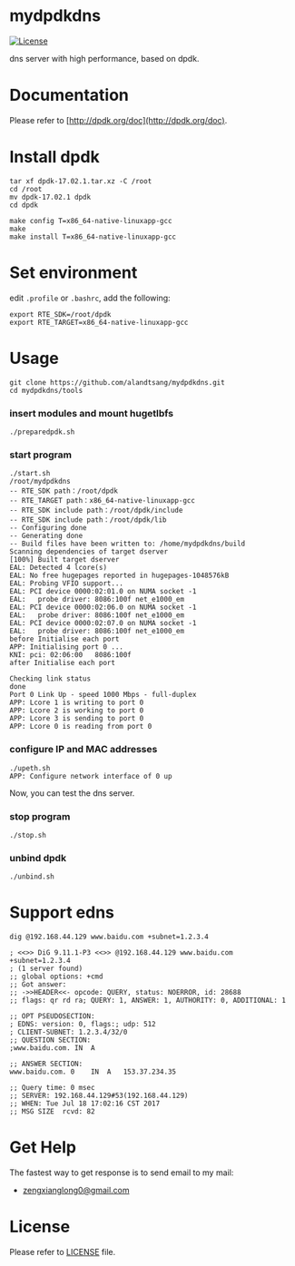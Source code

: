 mydpdkdns
============

[![License](https://img.shields.io/badge/license-Apache%202-4EB1BA.svg)](https://www.apache.org/licenses/LICENSE-2.0.html)


dns server with high performance, based on dpdk.


Documentation
=============
Please refer to [http://dpdk.org/doc](http://dpdk.org/doc).


Install dpdk
=============
```
tar xf dpdk-17.02.1.tar.xz -C /root
cd /root
mv dpdk-17.02.1 dpdk
cd dpdk

make config T=x86_64-native-linuxapp-gcc
make
make install T=x86_64-native-linuxapp-gcc
```


Set environment
=============
edit `.profile` or `.bashrc`, add the following:
```
export RTE_SDK=/root/dpdk
export RTE_TARGET=x86_64-native-linuxapp-gcc
```


Usage
=============
```
git clone https://github.com/alandtsang/mydpdkdns.git
cd mydpdkdns/tools
```

### insert modules and mount hugetlbfs
```
./preparedpdk.sh
```

### start program
```
./start.sh
/root/mydpdkdns
-- RTE_SDK path：/root/dpdk
-- RTE_TARGET path：x86_64-native-linuxapp-gcc
-- RTE_SDK include path：/root/dpdk/include
-- RTE_SDK include path：/root/dpdk/lib
-- Configuring done
-- Generating done
-- Build files have been written to: /home/mydpdkdns/build
Scanning dependencies of target dserver
[100%] Built target dserver
EAL: Detected 4 lcore(s)
EAL: No free hugepages reported in hugepages-1048576kB
EAL: Probing VFIO support...
EAL: PCI device 0000:02:01.0 on NUMA socket -1
EAL:   probe driver: 8086:100f net_e1000_em
EAL: PCI device 0000:02:06.0 on NUMA socket -1
EAL:   probe driver: 8086:100f net_e1000_em
EAL: PCI device 0000:02:07.0 on NUMA socket -1
EAL:   probe driver: 8086:100f net_e1000_em
before Initialise each port
APP: Initialising port 0 ...
KNI: pci: 02:06:00 	 8086:100f
after Initialise each port

Checking link status
done
Port 0 Link Up - speed 1000 Mbps - full-duplex
APP: Lcore 1 is writing to port 0
APP: Lcore 2 is working to port 0
APP: Lcore 3 is sending to port 0
APP: Lcore 0 is reading from port 0
```

### configure IP and MAC addresses
```
./upeth.sh
APP: Configure network interface of 0 up
```

Now, you can test the dns server.


### stop program
```
./stop.sh
```

### unbind dpdk
```
./unbind.sh
```

Support edns
============
```
dig @192.168.44.129 www.baidu.com +subnet=1.2.3.4

; <<>> DiG 9.11.1-P3 <<>> @192.168.44.129 www.baidu.com +subnet=1.2.3.4
; (1 server found)
;; global options: +cmd
;; Got answer:
;; ->>HEADER<<- opcode: QUERY, status: NOERROR, id: 28688
;; flags: qr rd ra; QUERY: 1, ANSWER: 1, AUTHORITY: 0, ADDITIONAL: 1

;; OPT PSEUDOSECTION:
; EDNS: version: 0, flags:; udp: 512
; CLIENT-SUBNET: 1.2.3.4/32/0
;; QUESTION SECTION:
;www.baidu.com.	IN	A

;; ANSWER SECTION:
www.baidu.com. 0	IN	A	153.37.234.35

;; Query time: 0 msec
;; SERVER: 192.168.44.129#53(192.168.44.129)
;; WHEN: Tue Jul 18 17:02:16 CST 2017
;; MSG SIZE  rcvd: 82
```


Get Help
============
The fastest way to get response is to send email to my mail:
- <zengxianglong0@gmail.com>

License
============
Please refer to [LICENSE](https://github.com/alandtsang/mydpdkdns/blob/master/LICENSE) file.
